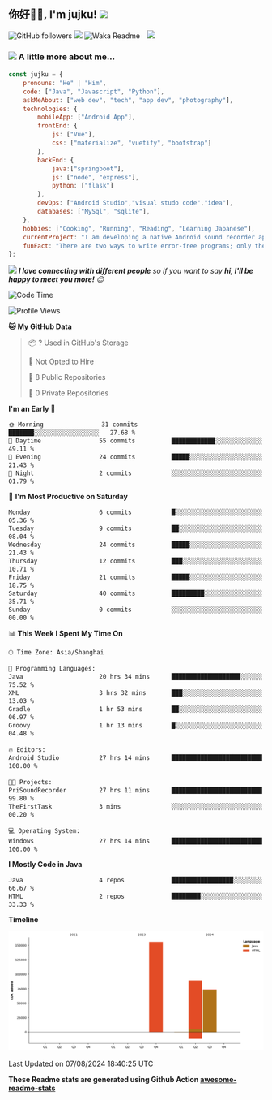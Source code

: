 <h2>你好🙏🏻, I'm jujku! <img src="https://media.giphy.com/media/12oufCB0MyZ1Go/giphy.gif" width="50"></h2>
<img align='right' src="https://media.giphy.com/media/M9gbBd9nbDrOTu1Mqx/giphy.gif" width="230">

![GitHub followers](https://img.shields.io/github/followers/jujku?label=Follow&style=social)
![](https://visitor-badge.glitch.me/badge?page_id=anmol098.anmol098)
![Waka Readme](https://github.com/anmol098/anmol098/workflows/Waka%20Readme/badge.svg)

### <img src="https://media.giphy.com/media/VgCDAzcKvsR6OM0uWg/giphy.gif" width="50"> A little more about me...  

```javascript
const jujku = {
    pronouns: "He" | "Him",
    code: ["Java", "Javascript", "Python"],
    askMeAbout: ["web dev", "tech", "app dev", "photography"],
    technologies: {
        mobileApp: ["Android App"],
        frontEnd: {
            js: ["Vue"],
            css: ["materialize", "vuetify", "bootstrap"]
        },
        backEnd: {
            java:["springboot"],
            js: ["node", "express"],
            python: ["flask"]
        },
        devOps: ["Android Studio","visual studo code","idea"],
        databases: ["MySql", "sqlite"],
    },
    hobbies: ["Cooking", "Running", "Reading", "Learning Japanese"],
    currentProject: "I am developing a native Android sound recorder application.",
    funFact: "There are two ways to write error-free programs; only the third one works"
};
```

<img src="https://media.giphy.com/media/LnQjpWaON8nhr21vNW/giphy.gif" width="60"> <em><b>I love connecting with different people</b> so if you want to say <b>hi, I'll be happy to meet you more!</b> 😊</em>


<!--START_SECTION:waka-->
![Code Time](http://img.shields.io/badge/Code%20Time-57%20hrs%2053%20mins-blue)

![Profile Views](http://img.shields.io/badge/Profile%20Views-114-blue)

**🐱 My GitHub Data** 

> 📦 ? Used in GitHub's Storage 
 > 
> 🚫 Not Opted to Hire
 > 
> 📜 8 Public Repositories 
 > 
> 🔑 0 Private Repositories 
 > 
**I'm an Early 🐤** 

```text
🌞 Morning                31 commits          ███████░░░░░░░░░░░░░░░░░░   27.68 % 
🌆 Daytime                55 commits          ████████████░░░░░░░░░░░░░   49.11 % 
🌃 Evening                24 commits          █████░░░░░░░░░░░░░░░░░░░░   21.43 % 
🌙 Night                  2 commits           ░░░░░░░░░░░░░░░░░░░░░░░░░   01.79 % 
```
📅 **I'm Most Productive on Saturday** 

```text
Monday                   6 commits           █░░░░░░░░░░░░░░░░░░░░░░░░   05.36 % 
Tuesday                  9 commits           ██░░░░░░░░░░░░░░░░░░░░░░░   08.04 % 
Wednesday                24 commits          █████░░░░░░░░░░░░░░░░░░░░   21.43 % 
Thursday                 12 commits          ███░░░░░░░░░░░░░░░░░░░░░░   10.71 % 
Friday                   21 commits          █████░░░░░░░░░░░░░░░░░░░░   18.75 % 
Saturday                 40 commits          █████████░░░░░░░░░░░░░░░░   35.71 % 
Sunday                   0 commits           ░░░░░░░░░░░░░░░░░░░░░░░░░   00.00 % 
```


📊 **This Week I Spent My Time On** 

```text
🕑︎ Time Zone: Asia/Shanghai

💬 Programming Languages: 
Java                     20 hrs 34 mins      ███████████████████░░░░░░   75.52 % 
XML                      3 hrs 32 mins       ███░░░░░░░░░░░░░░░░░░░░░░   13.03 % 
Gradle                   1 hr 53 mins        ██░░░░░░░░░░░░░░░░░░░░░░░   06.97 % 
Groovy                   1 hr 13 mins        █░░░░░░░░░░░░░░░░░░░░░░░░   04.48 % 

🔥 Editors: 
Android Studio           27 hrs 14 mins      █████████████████████████   100.00 % 

🐱‍💻 Projects: 
PriSoundRecorder         27 hrs 11 mins      █████████████████████████   99.80 % 
TheFirstTask             3 mins              ░░░░░░░░░░░░░░░░░░░░░░░░░   00.20 % 

💻 Operating System: 
Windows                  27 hrs 14 mins      █████████████████████████   100.00 % 
```

**I Mostly Code in Java** 

```text
Java                     4 repos             █████████████████░░░░░░░░   66.67 % 
HTML                     2 repos             ████████░░░░░░░░░░░░░░░░░   33.33 % 
```



**Timeline**

![Lines of Code chart](https://raw.githubusercontent.com/jujku/jujku/main/assets/bar_graph.png)


 Last Updated on 07/08/2024 18:40:25 UTC
<!--END_SECTION:waka-->

**These Readme stats are generated using Github Action [awesome-readme-stats](https://github.com/anmol098/waka-readme-stats)**
